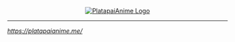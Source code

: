 <p align="center">
  <a href="https://platapaianime.me/"><img src="https://i.platapaianime.me/big.png" alt="PlatapaiAnime Logo"></a>
</p>

------------

*https://platapaianime.me/*
